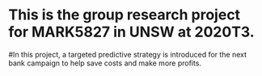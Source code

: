 # This is the group research project for MARK5827 in UNSW at 2020T3.
#In this project, a targeted predictive strategy is introduced for the next bank campaign to help save costs and make more profits.
